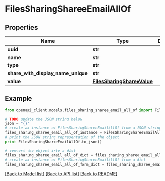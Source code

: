 # FilesSharingShareeEmailAllOf


## Properties
Name | Type | Description | Notes
------------ | ------------- | ------------- | -------------
**uuid** | **str** |  | 
**name** | **str** |  | 
**type** | **str** |  | 
**share_with_display_name_unique** | **str** |  | 
**value** | [**FilesSharingShareeValue**](FilesSharingShareeValue.md) |  | 

## Example

```python
from openapi_client.models.files_sharing_sharee_email_all_of import FilesSharingShareeEmailAllOf

# TODO update the JSON string below
json = "{}"
# create an instance of FilesSharingShareeEmailAllOf from a JSON string
files_sharing_sharee_email_all_of_instance = FilesSharingShareeEmailAllOf.from_json(json)
# print the JSON string representation of the object
print FilesSharingShareeEmailAllOf.to_json()

# convert the object into a dict
files_sharing_sharee_email_all_of_dict = files_sharing_sharee_email_all_of_instance.to_dict()
# create an instance of FilesSharingShareeEmailAllOf from a dict
files_sharing_sharee_email_all_of_form_dict = files_sharing_sharee_email_all_of.from_dict(files_sharing_sharee_email_all_of_dict)
```
[[Back to Model list]](../README.md#documentation-for-models) [[Back to API list]](../README.md#documentation-for-api-endpoints) [[Back to README]](../README.md)


